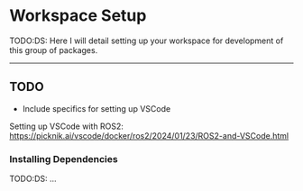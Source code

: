 # Workspace Setup

TODO:DS: Here I will detail setting up your workspace for development of this group of packages.

---
TODO
---
- Include specifics for setting up VSCode


Setting up VSCode with ROS2: https://picknik.ai/vscode/docker/ros2/2024/01/23/ROS2-and-VSCode.html

### Installing Dependencies
TODO:DS: ...


